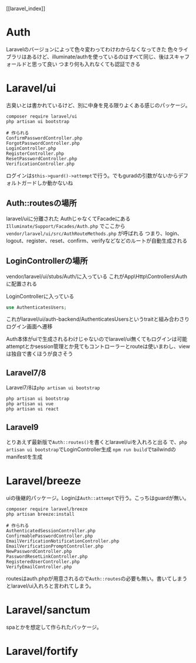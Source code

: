 [[laravel_index]]
# Auth

Laravelのバージョンによって色々変わってわけわからなくなってきた
色々ライブラリはあるけど、illuminate/authを使っているのはすべて同じ、後はスキャフォールドと思って良い
つまり何も入れなくても認証できる

# Laravel/ui
古臭いとは書かれているけど、別に中身を見る限りよくある感じのパッケージ。
```
composer require laravel/ui
php artisan ui bootstrap

# 作られる
ConfirmPasswordController.php
ForgotPasswordController.php
LoginController.php
RegisterController.php
ResetPasswordController.php
VerificationController.php
```

ログインは`$this->guard()->attempt`で行う。でもguradの引数がないからデフォルトガードしか動かないね

## Auth::routesの場所
laravel/uiに分離された
AuthじゃなくてFacadeにある
`Illuminate/Support/Facades/Auth.php`
でここから
`vendor/laravel/ui/src/AuthRouteMethods.php`
が呼ばれる
つまり、login、logout、register、reset、confirm、verifyなどなどのルートが自動生成される

## LoginControllerの場所
vendor/laravel/ui/stubs/Auth/に入っている
これがApp\Http\Controllers\Authに配置される

LoginControllerに入っている
```php
use AuthenticatesUsers;
```
これがlaravel/ui/auth-backend/AuthenticatesUsersというtraitと組み合わさりログイン画面へ遷移

Auth本体がuiで生成されるわけじゃないのでlaravel/ui無くてもログインは可能
attemptとかsession管理とか見てもコントローラーとrouteは使いまわし、viewは独自で書くほうが良さそう

## Laravel7/8
Laravel7/8は`php artisan ui bootstrap`
```console
php artisan ui bootstrap
php artisan ui vue
php artisan ui react
```

## Laravel9
とりあえず最新版で`Auth::routes()`を書くとlaravel/uiを入れろと出る
で、`php artisan ui bootstrap`でLoginController生成
`npm run build`でtailwindのmanifestを生成


# Laravel/breeze
uiの後継的パッケージ。Loginは`Auth::attempt`で行う。こっちはguardが無い。
```
composer require laravel/breeze
php artisan breeze:install

# 作られる
AuthenticatedSessionController.php
ConfirmablePasswordController.php
EmailVerificationNotificationController.php
EmailVerificationPromptController.php
NewPasswordController.php
PasswordResetLinkController.php
RegisteredUserController.php
VerifyEmailController.php
```

routesはauth.phpが用意されるので`Auth::routes`の必要も無い。書いてしまうとlaravel/ui入れろと言われてしまう。

# Laravel/sanctum
spaとかを想定して作られたパッケージ。


# Laravel/fortify
